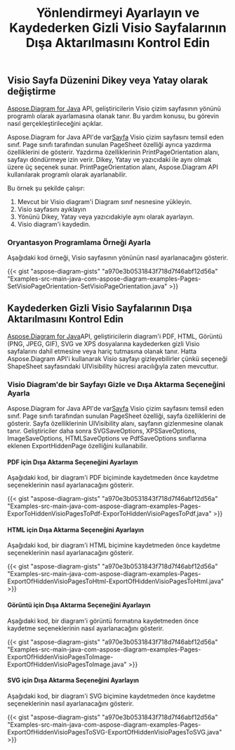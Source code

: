 ﻿---
title: Yönlendirmeyi Ayarlayın ve Kaydederken Gizli Visio Sayfalarının Dışa Aktarılmasını Kontrol Edin
type: docs
weight: 20
url: /tr/java/set-orientation-and-control-the-export-of-hidden-visio-pages-on-saving/
---
## **Visio Sayfa Düzenini Dikey veya Yatay olarak değiştirme**
[Aspose.Diagram for Java](https://products.aspose.com/diagram/java/) API, geliştiricilerin Visio çizim sayfasının yönünü programlı olarak ayarlamasına olanak tanır. Bu yardım konusu, bu görevin nasıl gerçekleştirileceğini açıklar.

 Aspose.Diagram for Java API'de var[Sayfa](https://reference.aspose.com/diagram/java/com.aspose.diagram/Page) Visio çizim sayfasını temsil eden sınıf. Page sınıfı tarafından sunulan PageSheet özelliği ayrıca yazdırma özelliklerini de gösterir. Yazdırma özelliklerinin PrintPageOrientation alanı, sayfayı döndürmeye izin verir. Dikey, Yatay ve yazıcıdaki ile aynı olmak üzere üç seçenek sunar. PrintPageOrientation alanı, Aspose.Diagram API kullanılarak programlı olarak ayarlanabilir.

Bu örnek şu şekilde çalışır:

1. Mevcut bir Visio diagram'i Diagram sınıf nesnesine yükleyin.
1. Visio sayfasını ayıklayın
1. Yönünü Dikey, Yatay veya yazıcıdakiyle aynı olarak ayarlayın.
1. Visio diagram'i kaydedin.
### **Oryantasyon Programlama Örneği Ayarla**
Aşağıdaki kod örneği, Visio sayfasının yönünün nasıl ayarlanacağını gösterir.

{{< gist "aspose-diagram-gists" "a970e3b0531843f718d7f46abf12d56a" "Examples-src-main-java-com-aspose-diagram-examples-Pages-SetVisioPageOrientation-SetVisioPageOrientation.java" >}}
## **Kaydederken Gizli Visio Sayfalarının Dışa Aktarılmasını Kontrol Edin**
[Aspose.Diagram for Java](https://products.aspose.com/diagram/java/)API, geliştiricilerin diagram'i PDF, HTML, Görüntü (PNG, JPEG, GIF), SVG ve XPS dosyalarına kaydederken gizli Visio sayfalarını dahil etmesine veya hariç tutmasına olanak tanır. Hatta Aspose.Diagram API'i kullanarak Visio sayfayı gizleyebilirler çünkü seçeneği ShapeSheet sayfasındaki UIVisibility hücresi aracılığıyla zaten mevcuttur.
### **Visio Diagram'de bir Sayfayı Gizle ve Dışa Aktarma Seçeneğini Ayarla**
 Aspose.Diagram for Java API'de var[Sayfa](https://reference.aspose.com/diagram/java/com.aspose.diagram/Page) Visio çizim sayfasını temsil eden sınıf. Page sınıfı tarafından sunulan PageSheet özelliği, sayfa özelliklerini de gösterir. Sayfa özelliklerinin UIVisibility alanı, sayfanın gizlenmesine olanak tanır. Geliştiriciler daha sonra SVGSaveOptions, XPSSaveOptions, ImageSaveOptions, HTMLSaveOptions ve PdfSaveOptions sınıflarına eklenen ExportHiddenPage özelliğini kullanabilir.
#### **PDF için Dışa Aktarma Seçeneğini Ayarlayın**
Aşağıdaki kod, bir diagram'i PDF biçiminde kaydetmeden önce kaydetme seçeneklerinin nasıl ayarlanacağını gösterir.

{{< gist "aspose-diagram-gists" "a970e3b0531843f718d7f46abf12d56a" "Examples-src-main-java-com-aspose-diagram-examples-Pages-ExporToHiddenVisioPagesToPdf-ExporToHiddenVisioPagesToPdf.java" >}}
#### **HTML için Dışa Aktarma Seçeneğini Ayarlayın**
Aşağıdaki kod, bir diagram'i HTML biçimine kaydetmeden önce kaydetme seçeneklerinin nasıl ayarlanacağını gösterir.

{{< gist "aspose-diagram-gists" "a970e3b0531843f718d7f46abf12d56a" "Examples-src-main-java-com-aspose-diagram-examples-Pages-ExportOfHiddenVisioPagesToHtml-ExportOfHiddenVisioPagesToHtml.java" >}}
#### **Görüntü için Dışa Aktarma Seçeneğini Ayarlayın**
Aşağıdaki kod, bir diagram'i görüntü formatına kaydetmeden önce kaydetme seçeneklerinin nasıl ayarlanacağını gösterir.

{{< gist "aspose-diagram-gists" "a970e3b0531843f718d7f46abf12d56a" "Examples-src-main-java-com-aspose-diagram-examples-Pages-ExportOfHiddenVisioPagesToImage-ExportOfHiddenVisioPagesToImage.java" >}}
#### **SVG için Dışa Aktarma Seçeneğini Ayarlayın**
Aşağıdaki kod, bir diagram'i SVG biçimine kaydetmeden önce kaydetme seçeneklerinin nasıl ayarlanacağını gösterir.

{{< gist "aspose-diagram-gists" "a970e3b0531843f718d7f46abf12d56a" "Examples-src-main-java-com-aspose-diagram-examples-Pages-ExportOfHiddenVisioPagesToSVG-ExportOfHiddenVisioPagesToSVG.java" >}}
